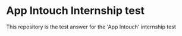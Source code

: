 # App Intouch Internship test
This repository is the test answer for the 'App Intouch' internship test
